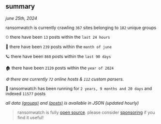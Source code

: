 
## summary
_june 25th, 2024_

ransomwatch is currently crawling `367` sites belonging to `182` unique groups

⏲ there have been `13` posts within the `last 24 hours`

🦈 there have been `239` posts within the `month of june`

🪐 there have been `860` posts within the `last 90 days`

🏚 there have been `2120` posts within the `year of 2024`

_⚙️ there are currently `72` online hosts & `112` custom parsers._

🦕 ransomwatch has been running for `2 years, 9 months and 20 days` and indexed `11577` posts

_all data  [(groups)](http://ransomwhat.telemetry.ltd/groups) and [(posts)](http://ransomwhat.telemetry.ltd/posts) is available in JSON (updated hourly)_

> ransomwatch is fully [open source](https://github.com/joshhighet/ransomwatch#ransomwatch--). please consider [sponsoring](https://github.com/sponsors/joshhighet) if you find it useful!

